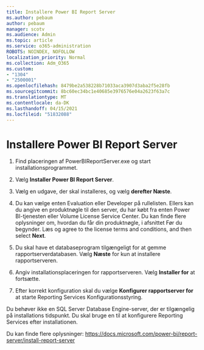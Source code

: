 ```yaml
---
title: Installere Power BI Report Server
ms.author: pebaum
author: pebaum
manager: scotv
ms.audience: Admin
ms.topic: article
ms.service: o365-administration
ROBOTS: NOINDEX, NOFOLLOW
localization_priority: Normal
ms.collection: Adm_O365
ms.custom:
- "1304"
- "2500001"
ms.openlocfilehash: 8479be2a538228b71033aca3907d3aba2f5e28fb
ms.sourcegitcommit: 8bc60ec34bc1e40685e3976576e04a2623f63a7c
ms.translationtype: MT
ms.contentlocale: da-DK
ms.lasthandoff: 04/15/2021
ms.locfileid: "51832088"
---
```

# <a name="install-power-bi-report-server"></a>Installere Power BI Report Server

1. Find placeringen af PowerBIReportServer.exe og start installationsprogrammet.

2. Vælg **Installer Power BI Report Server**.

3. Vælg en udgave, der skal installeres, og vælg **derefter Næste**.

4. Du kan vælge enten Evaluation eller Developer på rullelisten.  Ellers kan du angive en produktnøgle til den server, du har købt fra enten Power BI-tjenesten eller Volume License Service Center. Du kan finde flere oplysninger om, hvordan du får din produktnøgle, i afsnittet Før du begynder. Læs og agree to the license terms and conditions, and then select **Next**.

5. Du skal have et databaseprogram tilgængeligt for at gemme rapportserverdatabasen. Vælg **Næste** for kun at installere rapportserveren.

6. Angiv installationsplaceringen for rapportserveren. Vælg **Installer for** at fortsætte.

7. Efter korrekt konfiguration skal du vælge **Konfigurer rapportserver for** at starte Reporting Services Konfigurationsstyring.

Du behøver ikke en SQL Server Database Engine-server, der er tilgængelig på installations tidspunkt. Du skal bruge en til at konfigurere Reporting Services efter installationen.

Du kan finde flere oplysninger: https://docs.microsoft.com/power-bi/report-server/install-report-server
